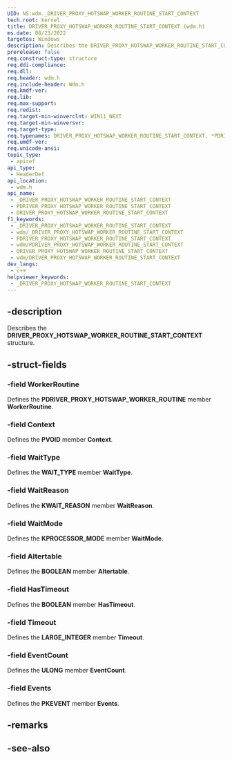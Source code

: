 ```yaml
---
UID: NS:wdm._DRIVER_PROXY_HOTSWAP_WORKER_ROUTINE_START_CONTEXT
tech.root: kernel
title: DRIVER_PROXY_HOTSWAP_WORKER_ROUTINE_START_CONTEXT (wdm.h)
ms.date: 08/23/2022
targetos: Windows
description: Describes the DRIVER_PROXY_HOTSWAP_WORKER_ROUTINE_START_CONTEXT (wdm.h) structure.
prerelease: false
req.construct-type: structure
req.ddi-compliance: 
req.dll: 
req.header: wdm.h
req.include-header: Wdm.h
req.kmdf-ver: 
req.lib: 
req.max-support: 
req.redist: 
req.target-min-winverclnt: WIN11_NEXT
req.target-min-winversvr: 
req.target-type: 
req.typenames: DRIVER_PROXY_HOTSWAP_WORKER_ROUTINE_START_CONTEXT, *PDRIVER_PROXY_HOTSWAP_WORKER_ROUTINE_START_CONTEXT
req.umdf-ver: 
req.unicode-ansi: 
topic_type:
 - apiref
api_type:
 - HeaderDef
api_location:
 - wdm.h
api_name:
 - _DRIVER_PROXY_HOTSWAP_WORKER_ROUTINE_START_CONTEXT
 - PDRIVER_PROXY_HOTSWAP_WORKER_ROUTINE_START_CONTEXT
 - DRIVER_PROXY_HOTSWAP_WORKER_ROUTINE_START_CONTEXT
f1_keywords:
 - _DRIVER_PROXY_HOTSWAP_WORKER_ROUTINE_START_CONTEXT
 - wdm/_DRIVER_PROXY_HOTSWAP_WORKER_ROUTINE_START_CONTEXT
 - PDRIVER_PROXY_HOTSWAP_WORKER_ROUTINE_START_CONTEXT
 - wdm/PDRIVER_PROXY_HOTSWAP_WORKER_ROUTINE_START_CONTEXT
 - DRIVER_PROXY_HOTSWAP_WORKER_ROUTINE_START_CONTEXT
 - wdm/DRIVER_PROXY_HOTSWAP_WORKER_ROUTINE_START_CONTEXT
dev_langs:
 - c++
helpviewer_keywords:
 - _DRIVER_PROXY_HOTSWAP_WORKER_ROUTINE_START_CONTEXT
---
```


## -description

Describes the **DRIVER_PROXY_HOTSWAP_WORKER_ROUTINE_START_CONTEXT** structure.

## -struct-fields

### -field WorkerRoutine

Defines the **PDRIVER_PROXY_HOTSWAP_WORKER_ROUTINE** member **WorkerRoutine**.

### -field Context

Defines the **PVOID** member **Context**.

### -field WaitType

Defines the **WAIT_TYPE** member **WaitType**.

### -field WaitReason

Defines the **KWAIT_REASON** member **WaitReason**.

### -field WaitMode

Defines the **KPROCESSOR_MODE** member **WaitMode**.

### -field Altertable

Defines the **BOOLEAN** member **Altertable**.

### -field HasTimeout

Defines the **BOOLEAN** member **HasTimeout**.

### -field Timeout

Defines the **LARGE_INTEGER** member **Timeout**.

### -field EventCount

Defines the **ULONG** member **EventCount**.

### -field Events

Defines the **PKEVENT** member **Events**.

## -remarks

## -see-also
